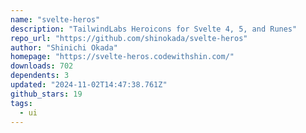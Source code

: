 ```yaml
---
name: "svelte-heros"
description: "TailwindLabs Heroicons for Svelte 4, 5, and Runes"
repo_url: "https://github.com/shinokada/svelte-heros"
author: "Shinichi Okada"
homepage: "https://svelte-heros.codewithshin.com/"
downloads: 702
dependents: 3
updated: "2024-11-02T14:47:38.761Z"
github_stars: 19
tags: 
  - ui
---
```

